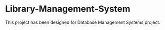 # Library-Management-System

This project has been designed for Database Management Systems project.
